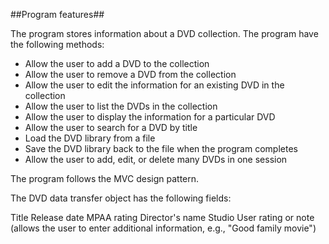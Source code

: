 ##Program features##

The program stores information about a DVD collection. The program have the following methods:

- Allow the user to add a DVD to the collection
- Allow the user to remove a DVD from the collection
- Allow the user to edit the information for an existing DVD in the collection
- Allow the user to list the DVDs in the collection
- Allow the user to display the information for a particular DVD
- Allow the user to search for a DVD by title
- Load the DVD library from a file
- Save the DVD library back to the file when the program completes
- Allow the user to add, edit, or delete many DVDs in one session

The program follows the MVC design pattern.

The DVD data transfer object has the following fields:

Title
Release date
MPAA rating
Director's name
Studio
User rating or note (allows the user to enter additional information, e.g., "Good family movie")
